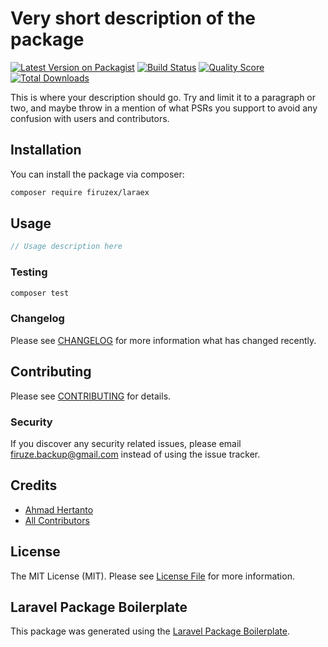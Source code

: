 # Very short description of the package

[![Latest Version on Packagist](https://img.shields.io/packagist/v/firuzex/laraex.svg?style=flat-square)](https://packagist.org/packages/firuzex/laraex)
[![Build Status](https://img.shields.io/travis/firuzex/laraex/master.svg?style=flat-square)](https://travis-ci.org/firuzex/laraex)
[![Quality Score](https://img.shields.io/scrutinizer/g/firuzex/laraex.svg?style=flat-square)](https://scrutinizer-ci.com/g/firuzex/laraex)
[![Total Downloads](https://img.shields.io/packagist/dt/firuzex/laraex.svg?style=flat-square)](https://packagist.org/packages/firuzex/laraex)

This is where your description should go. Try and limit it to a paragraph or two, and maybe throw in a mention of what PSRs you support to avoid any confusion with users and contributors.

## Installation

You can install the package via composer:

```bash
composer require firuzex/laraex
```

## Usage

``` php
// Usage description here
```

### Testing

``` bash
composer test
```

### Changelog

Please see [CHANGELOG](CHANGELOG.md) for more information what has changed recently.

## Contributing

Please see [CONTRIBUTING](CONTRIBUTING.md) for details.

### Security

If you discover any security related issues, please email firuze.backup@gmail.com instead of using the issue tracker.

## Credits

- [Ahmad Hertanto](https://github.com/firuzex)
- [All Contributors](../../contributors)

## License

The MIT License (MIT). Please see [License File](LICENSE.md) for more information.

## Laravel Package Boilerplate

This package was generated using the [Laravel Package Boilerplate](https://laravelpackageboilerplate.com).